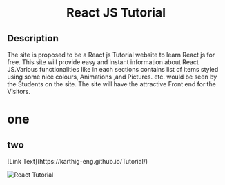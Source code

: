 
<h1 align="center">React JS Tutorial</h1>
<h2 >Description</h2>
<p aligh="justify">The site is proposed to be a React js Tutorial website to learn React js for free. This site will provide easy and instant information about React JS.Various functionalities like in each sections contains list of items styled using some nice colours, Animations ,and Pictures. etc. would be seen by the Students on the site. The site will have the attractive Front end for the Visitors.


<h1>one</h1>
<h2>two</h2>
[Link Text](https://karthig-eng.github.io/Tutorial/)

![React Tutorial](https://user-images.githubusercontent.com/72998655/134770284-27dfbb23-647e-4e21-a7f0-c3eb9c237a0a.png)


